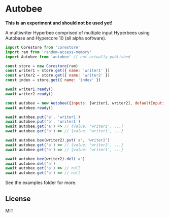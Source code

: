 # Autobee

**This is an experiment and should not be used yet!**

A multiwriter Hyperbee comprised of multiple input Hyperbees using Autobase and Hypercore 10 (all alpha software).

```js
import Corestore from 'corestore'
import ram from 'random-access-memory'
import Autobee from 'autobee' // not actually published

const store = new Corestore(ram)
const writer1 = store.get({ name: 'writer1' })
const writer2 = store.get({ name: 'writer2' })
const index = store.get({ name: 'index' })

await writer1.ready()
await writer2.ready()

const autobee = new Autobee({inputs: [writer1, writer2], defaultInput: writer1, indexes: index})
await autobee.ready()

await autobee.put('a', 'writer1')
await autobee.put('b', 'writer1')
await autobee.get('a') => // {value: 'writer1', ...}
await autobee.get('b') => // {value: 'writer1', ...}

await autobee.bee(writer2).put('a', 'writer2')
await autobee.get('a') => // {value: 'writer2', ...}
await autobee.get('b') => // {value: 'writer1', ...}

await autobee.bee(writer2).del('a')
await autobee.del('a')
await autobee.get('a') => // null
await autobee.get('b') => // null
```

See the examples folder for more.

## License

MIT